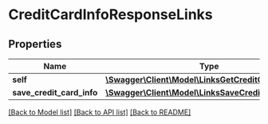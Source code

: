 # CreditCardInfoResponseLinks

## Properties
Name | Type | Description | Notes
------------ | ------------- | ------------- | -------------
**self** | [**\Swagger\Client\Model\LinksGetCreditCardInfoLink**](LinksGetCreditCardInfoLink.md) |  | [optional] 
**save_credit_card_info** | [**\Swagger\Client\Model\LinksSaveCreditCardInfoLink**](LinksSaveCreditCardInfoLink.md) |  | [optional] 

[[Back to Model list]](../README.md#documentation-for-models) [[Back to API list]](../README.md#documentation-for-api-endpoints) [[Back to README]](../README.md)


